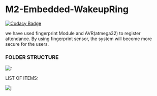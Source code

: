 # M2-Embedded-WakeupRing

[![Codacy Badge](https://app.codacy.com/project/badge/Grade/8d0e166fd8454a0ab6c06bc84664a330)](https://www.codacy.com/gh/saravana304priya/M2-Embedded-WakeupRing/dashboard?utm_source=github.com&amp;utm_medium=referral&amp;utm_content=saravana304priya/M2-Embedded-WakeupRing&amp;utm_campaign=Badge_Grade)

we have used fingerprint Module and AVR(atmega32) to register attendance. By using fingerprint sensor, the system will become more secure for the users.

### FOLDER STRUCTURE

![r](https://user-images.githubusercontent.com/60978907/144438383-f1b7e308-d95f-49da-8dcd-94f1c772a50c.jpg)

LIST OF ITEMS:

![j](https://user-images.githubusercontent.com/60978907/144368018-fd3fd61e-8b8c-436a-a667-7f850e7e18c1.jpg)

